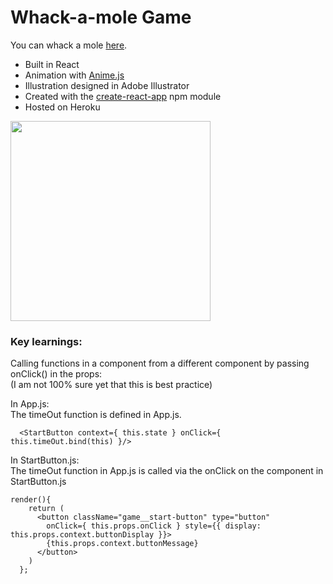 # Whack-a-mole Game
You can whack a mole [here](https://whack-a-mole-react.herokuapp.com/).

- Built in React
- Animation with [Anime.js](http://anime-js.com/)
- Illustration designed in Adobe Illustrator
- Created with the [create-react-app](https://www.npmjs.com/package/create-react-app) npm module <br>
- Hosted on Heroku

<img src="https://github.com/RhodesPeter/whack-a-mole-react/blob/master/public/assets/illustration-for-readme.png" width="320">

### Key learnings:

Calling functions in a component from a different component by passing onClick() in the props:<br>
(I am not 100% sure yet that this is best practice)<br>

In App.js:<br>
The timeOut function is defined in App.js.
```
  <StartButton context={ this.state } onClick={ this.timeOut.bind(this) }/>
```

In StartButton.js:<br>
The timeOut function in App.js is called via the onClick on the component in StartButton.js
```
render(){
    return (
      <button className="game__start-button" type="button"
        onClick={ this.props.onClick } style={{ display: this.props.context.buttonDisplay }}>
        {this.props.context.buttonMessage}
      </button>
    )
  };
```
